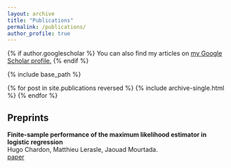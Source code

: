 ```yaml
---
layout: archive
title: "Publications"
permalink: /publications/
author_profile: true
---
```


{% if author.googlescholar %}
  You can also find my articles on <u><a href="{{author.googlescholar}}">my Google Scholar profile</a>.</u>
{% endif %}

{% include base_path %}

{% for post in site.publications reversed %}
  {% include archive-single.html %}
{% endfor %}

## Preprints

**Finite-sample performance of the maximum likelihood estimator in logistic regression**  
Hugo Chardon, Matthieu Lerasle, Jaouad Mourtada.  
[paper](https://arxiv.org/pdf/2411.02137v1)